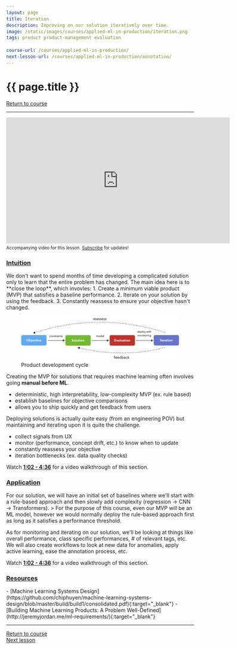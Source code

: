 ```yaml
---
layout: page
title: Iteration
description: Improving on our solution iteratively over time.
image: /static/images/courses/applied-ml-in-production/iteration.png
tags: product product-management evaluation

course-url: /courses/applied-ml-in-production/
next-lesson-url: /courses/applied-ml-in-production/annotation/
---
```


<!-- Header -->
<div class="row">
  <div class="col-md-8 col-6 mr-auto">
    <h1 class="page-title">{{ page.title }}</h1>
  </div>
  <div class="col-md-4 col-6">
    <div class="btn-group float-right mb-0" role="group">
      <a href="{{ page.course-url }}" class="btn btn-sm btn-outline-secondary"><i
          class="fas fa-sm fa-arrow-left mr-1"></i>Return to course</a>
    </div>
  </div>
</div>
<hr class="mt-0">

<!-- Video -->
<div class="ai-center-all mt-2">
    <iframe width="600" height="337.5" src="https://www.youtube.com/embed/8ntrWE12HNE?rel=0" frameborder="0"
    allow="accelerometer; autoplay; clipboard-write; encrypted-media; gyroscope; picture-in-picture"
    allowfullscreen></iframe>
</div>
<div class="ai-center-all mt-2">
  <small>Accompanying video for this lesson. <a href="https://www.youtube.com/madewithml?sub_confirmation=1" target="_blank">Subscribe</a> for updates!</small>
</div>


<h3><u>Intuition</u></h3>
We don't want to spend months of time developing a complicated solution only to learn that the entire problem has changed. The main idea here is to **close the loop**, which invovles:
1. Create a minimum viable product (MVP) that satisfies a baseline performance.
2. Iterate on your solution by using the feedback.
3. Constantly reassess to ensure your objective hasn't changed.

<figure>
  <img src="/static/images/courses/applied-ml-in-production/development_cycle.png" width="700" alt="product development cycle">
  <figcaption>Product development cycle</figcaption>
</figure>

Creating the MVP for solutions that requires machine learning often involves going **manual before ML**.
- deterministic, high interpretability, low-complexity MVP (ex. rule based)
- establish baselines for objective comparisons
- allows you to ship quickly and get feedback from users

Deploying solutions is actually quite easy (from an engineering POV) but maintaining and iterating upon it is quite the challenge.
- collect signals from UX
- monitor (performance, concept drift, etc.) to know when to update
- constantly reassess your objective
- iteration bottlenecks (ex. data quality checks)

<i class="fab fa-youtube ai-color-youtube mr-1"></i> Watch **[1:02 - 4:36]()** for a video walkthrough of this section.

<h3><u>Application</u></h3>
For our solution, we will have an initial set of baselines where we'll start with a rule-based approach and then slowly add complexity (regression &rarr; CNN &rarr; Transformers).
> For the purpose of this course, even our MVP will be an ML model, however we would normally deploy the rule-based approach first as long as it satisfies a performance threshold.

As for monitoring and iterating on our solution, we'll be looking at things like overall performance, class specific performances, # of relevant tags, etc. We will also create workflows to look at new data for anomalies, apply active learning, ease the annotation process, etc.

<i class="fab fa-youtube ai-color-youtube mr-1"></i> Watch **[1:02 - 4:36]()** for a video walkthrough of this section.

<h3><u>Resources</u></h3>
- [Machine Learning Systems Design](https://github.com/chiphuyen/machine-learning-systems-design/blob/master/build/build1/consolidated.pdf){:target="_blank"}
- [Building Machine Learning Products: A Problem Well-Defined](http://jeremyjordan.me/ml-requirements/){:target="_blank"}

<!-- Footer -->
<hr>
<div class="row mb-4">
  <div class="col-6 mr-auto">
    <a href="{{ page.course-url }}" class="btn btn-sm btn-outline-secondary"><i class="fas fa-sm fa-arrow-left mr-1"></i>Return to course</a>
  </div>
  <div class="col-6">
    <div class="float-right">
      <a href="{{ page.next-lesson-url }}" class="btn btn-sm btn-outline-secondary"><i class="fas fa-sm fa-arrow-right mr-1"></i>Next lesson</a>
    </div>
  </div>
</div>